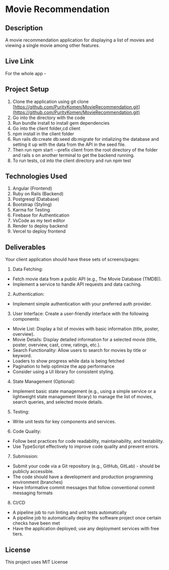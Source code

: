 # Movie Recommendation

## Description

A movie recommendation application for displaying a list of movies and viewing a single movie among other features.

## Live Link

For the whole app - 

## Project Setup

1. Clone the application using git clone [https://github.com/PurityKomen/MovieRecommendation.git](https://github.com/PurityKomen/MovieRecommendation.git)
2. Go into the directory with the code
3. Run bundle install to install gem dependencies
4. Go into the client folder,cd client
5. npm install in the client folder
6. Run rails db:create db:seed db:migrate for intializing the database and setting it up with the data from the API in the seed file.
7. Then run npm start --prefix client from the root directory of the folder and rails s on another terminal to get the backend running.
8. To run tests, cd into the client directory and run npm test 

## Technologies Used

1. Angular (Frontend)
2. Ruby on Rails (Backend)
3. Postgresql (Database)
4. Bootstrap (Styling)
5. Karma for Testing
6. Firebase for Authentication
7. VsCode as my text editor
8. Render to deploy backend
9. Vercel to deploy frontend 

## Deliverables
Your client application should have these sets of screens/pages:

1. Data Fetching:
- Fetch movie data from a public API (e.g., The Movie Database (TMDB)).
- Implement a service to handle API requests and data caching.

2. Authentication:
- Implement simple authentication with your preferred auth provider.

3. User Interface:
 Create a user-friendly interface with the following components:

- Movie List: Display a list of movies with basic information (title, poster,
overview).
- Movie Details: Display detailed information for a selected movie (title,
poster, overview, cast, crew, ratings, etc.).
- Search Functionality: Allow users to search for movies by title or
keyword.
- Loaders to show progress while data is being fetched
- Pagination to help optimize the app performance
- Consider using a UI library for consistent styling.

4. State Management (Optional):
- Implement basic state management (e.g., using a simple service or a lightweight
state management library) to manage the list of movies, search queries, and
selected movie details.

5. Testing:
- Write unit tests for key components and services.
 
6. Code Quality:
- Follow best practices for code readability, maintainability, and testability.
- Use TypeScript effectively to improve code quality and prevent errors.

7. Submission:
- Submit your code via a Git repository (e.g., GitHub, GitLab) - should be publicly
accessible.
- The code should have a development and production programming environment
(branches)
- Have Informative commit messages that follow conventional commit messaging
formats

8. CI/CD
- A pipeline job to run linting and unit tests automatically
- A pipeline job to automatically deploy the software project once certain checks
have been met
- Have the application deployed; use any deployment services with free tiers.

## License

This project uses MIT License

